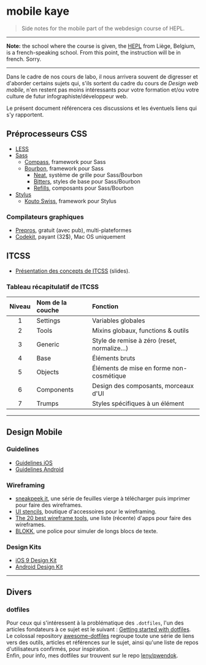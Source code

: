 # mobile kaye

> Side notes for the mobile part of the webdesign course of HEPL.

* * *

**Note:** the school where the course is given, the [HEPL](http://www.provincedeliege.be/hauteecole) from Liège, Belgium, is a french-speaking school. From this point, the instruction will be in french. Sorry.

* * *

Dans le cadre de nos cours de labo, il nous arrivera souvent de digresser et d'aborder certains sujets qui, s'ils sortent du cadre du cours de *Design web mobile*, n'en restent pas moins intéressants pour votre formation et/ou votre culture de futur infographiste/développeur web.

Le présent document référencera ces discussions et les éventuels liens qui s'y rapportent.

## Préprocesseurs CSS

* [LESS](http://lesscss.org/)
* [Sass](http://sass-lang.com/)
  * [Compass](http://compass-style.org/), framework pour Sass
  * [Bourbon](http://bourbon.io/), framework pour Sass
    * [Neat](http://neat.bourbon.io/), système de grille pour Sass/Bourbon
    * [Bitters](http://bitters.bourbon.io/), styles de base pour Sass/Bourbon
    * [Refills](http://refills.bourbon.io/), composants pour Sass/Bourbon
* [Stylus](http://stylus-lang.com/)
  * [Kouto Swiss](http://kouto-swiss.io/), framework pour Stylus

### Compilateurs graphiques

* [Prepros](https://prepros.io/), gratuit (avec pub), multi-plateformes
* [Codekit](https://incident57.com/codekit/), payant (32$), Mac OS uniquement

## ITCSS

* [Présentation des concepts de ITCSS](https://speakerdeck.com/dafed/managing-css-projects-with-itcss) (slides).

### Tableau récapitulatif de ITCSS

| Niveau | Nom de la couche | Fonction |
| :----: | :--------------- | :------- |
| 1 | Settings | Variables globales |
| 2 | Tools | Mixins globaux, functions & outils |
| 3 | Generic | Style de remise à zéro (reset, normalize…) |
| 4 | Base | Éléments bruts |
| 5 | Objects | Éléments de mise en forme non-cosmétique | 
| 6 | Components | Design des composants, morceaux d'UI |
| 7 | Trumps | Styles spécifiques à un élément |

* * *

## Design Mobile

### Guidelines 

* [Guidelines iOS](https://developer.apple.com/library/ios/documentation/UserExperience/Conceptual/MobileHIG/)
* [Guidelines Android](http://developer.android.com/design/index.html)

### Wireframing

* [sneakpeek it](http://sneakpeekit.com/), une série de feuilles vierge à télécharger puis imprimer pour faire des wireframes.
* [UI stencils](http://www.uistencils.com/), boutique d'accessoires pour le wireframing.
* [The 20 best wireframe tools](http://www.creativebloq.com/wireframes/top-wireframing-tools-11121302), une liste (récente) d'apps pour faire des wireframes.
* [BLOKK](http://blokkfont.com/), une police pour simuler de longs blocs de texte.

### Design Kits

* [iOS 9 Design Kit](http://ozzik.co/freebies/ios9kit)
* [Android Design Kit](https://www.uxpin.com/lollipop-ui-kit.html)

* * *

## Divers

### dotfiles

Pour ceux qui s'intéressent à la problématique des `.dotfiles`, l'un des articles fondateurs à ce sujet est le suivant : [Getting started with dotfiles](https://medium.com/@webprolific/getting-started-with-dotfiles-43c3602fd789).  
Le colossal repository [awesome-dotfiles](https://github.com/webpro/awesome-dotfiles) regroupe toute une série de liens vers des outils, articles et références sur le sujet, ainsi qu'une liste de repos d'utilisateurs confirmés, pour inspiration.  
Enfin, pour info, mes dotfiles sur trouvent sur le repo [leny/pwendok](https://github.com/leny/pwendok).
